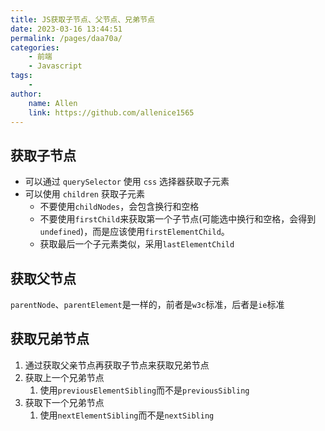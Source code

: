 ```yaml
---
title: JS获取子节点、父节点、兄弟节点
date: 2023-03-16 13:44:51
permalink: /pages/daa70a/
categories:
    - 前端
    - Javascript
tags:
    -
author:
    name: Allen
    link: https://github.com/allenice1565
---
```


## 获取子节点

-   可以通过 `querySelector` 使用 `css` 选择器获取子元素
-   可以使用 `children` 获取子元素
    -   不要使用`childNodes`，会包含换行和空格
    -   不要使用`firstChild`来获取第一个子节点(可能选中换行和空格，会得到`undefined`)，而是应该使用`firstElementChild`。
    -   获取最后一个子元素类似，采用`lastElementChild`

## 获取父节点

`parentNode`、`parentElement`是一样的，前者是`w3c`标准，后者是`ie`标准

## 获取兄弟节点

1. 通过获取父亲节点再获取子节点来获取兄弟节点
2. 获取上一个兄弟节点
    1. 使用`previousElementSibling`而不是`previousSibling`
3. 获取下一个兄弟节点
    1. 使用`nextElementSibling`而不是`nextSibling`
